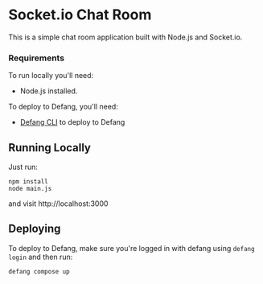 # Socket.io Chat Room 

This is a simple chat room application built with Node.js and Socket.io.

### Requirements

To run locally you'll need:
 - Node.js installed.

To deploy to Defang, you'll need:
 - [Defang CLI](https://github.com/defang-io/defang/releases/) to deploy to Defang

## Running Locally

Just run:

```
npm install
node main.js
```

and visit http://localhost:3000

## Deploying

To deploy to Defang, make sure you're logged in with defang using `defang login` and then run:

```
defang compose up
```
